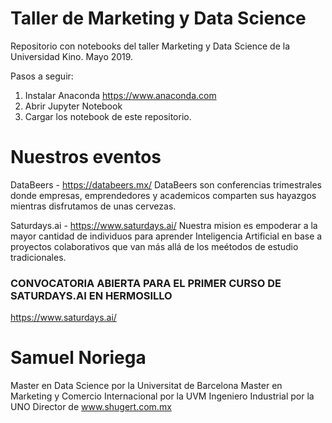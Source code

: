 #  Taller de Marketing y Data Science
Repositorio con notebooks del taller Marketing y Data Science de la Universidad Kino. Mayo 2019.

Pasos a seguir: 
1. Instalar Anaconda https://www.anaconda.com
2. Abrir Jupyter Notebook 
3. Cargar los notebook de este repositorio.

# Nuestros eventos
DataBeers - https://databeers.mx/
DataBeers son conferencias trimestrales donde empresas, emprendedores y academicos comparten sus hayazgos mientras disfrutamos de unas cervezas.

Saturdays.ai - https://www.saturdays.ai/
Nuestra mision es empoderar a la mayor cantidad de individuos para aprender Inteligencia Artificial en base a proyectos colaborativos que van más allá de los meétodos de estudio tradicionales. 

### CONVOCATORIA ABIERTA PARA EL PRIMER CURSO DE SATURDAYS.AI EN HERMOSILLO
https://www.saturdays.ai/

# Samuel Noriega
Master en Data Science por la Universitat de Barcelona
Master en Marketing y Comercio Internacional por la UVM
Ingeniero Industrial por la UNO
Director de www.shugert.com.mx
